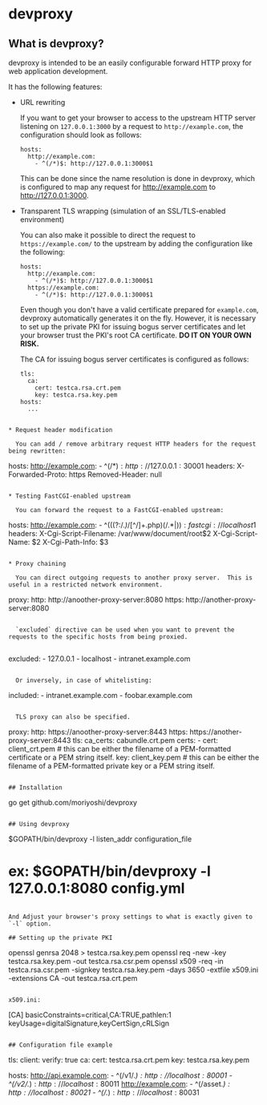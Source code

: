 # devproxy

## What is devproxy?

devproxy is intended to be an easily configurable forward HTTP proxy for web application development.

It has the following features:

* URL rewriting

  If you want to get your browser to access to the upstream HTTP server listening on `127.0.0.1:3000` by a request to `http://example.com`, the configuration should look as follows:

  ```
  hosts:
    http://example.com:
      - ^(/*)$: http://127.0.0.1:3000$1
  ```

  This can be done since the name resolution is done in devproxy, which is configured to map any request for http://example.com to http://127.0.0.1:3000.

* Transparent TLS wrapping (simulation of an SSL/TLS-enabled environment)

  You can also make it possible to direct the request to `https://example.com/` to the upstream by adding the configuration like the following:

  ```
  hosts:
    http://example.com:
      - ^(/*)$: http://127.0.0.1:3000$1
    https://example.com:
      - ^(/*)$: http://127.0.0.1:3000$1
  ```

  Even though you don't have a valid certificate prepared for `example.com`, devproxy automatically generates it on the fly.  However, it is necessary to set up the private PKI for issuing bogus server certificates and let your browser trust the PKI's root CA certificate.  **DO IT ON YOUR OWN RISK.**

  The CA for issuing bogus server certificates is configured as follows:

  ```
  tls:
    ca:
      cert: testca.rsa.crt.pem
      key: testca.rsa.key.pem
  hosts:
    ...
```

* Request header modification

  You can add / remove arbitrary request HTTP headers for the request being rewritten:

  ```
  hosts:
    http://example.com:
      - ^(/*)$: http://127.0.0.1:3000$1
        headers:
          X-Forwarded-Proto: https
          Removed-Header: null
```

* Testing FastCGI-enabled upstream
  
  You can forward the request to a FastCGI-enabled upstream:

  ```
  hosts:
    http://example.com:
      - ^(((?:/.*)*/[^/]+\.php)(/.*|$)): fastcgi://localhost$1
        headers:
          X-Cgi-Script-Filename: /var/www/document/root$2
          X-Cgi-Script-Name: $2
          X-Cgi-Path-Info: $3
```

* Proxy chaining

  You can direct outgoing requests to another proxy server.  This is useful in a restricted network environment.

  ```
proxy:
  http: http://anoother-proxy-server:8080
  https: http://another-proxy-server:8080
```

  `excluded` directive can be used when you want to prevent the requests to the specific hosts from being proxied.
   
  ```
  excluded: 
    - 127.0.0.1
    - localhost
    - intranet.example.com 
```

  Or inversely, in case of whitelisting:

  ```
  included: 
    - intranet.example.com
    - foobar.example.com
```

  TLS proxy can also be specified.

  ```
  proxy:
    http: https://anoother-proxy-server:8443
    https: https://another-proxy-server:8443
    tls:
      ca_certs: cabundle.crt.pem
      certs:
       - cert: client_crt.pem # this can be either the filename of a PEM-formatted certificate or a PEM string itself.
         key: client_key.pem # this can be either the filename of a PEM-formatted private key or a PEM string itself.
```

## Installation

```
go get github.com/moriyoshi/devproxy
```

## Using devproxy

```
$GOPATH/bin/devproxy -l listen_addr configuration_file
# ex: $GOPATH/bin/devproxy -l 127.0.0.1:8080 config.yml
```

And Adjust your browser's proxy settings to what is exactly given to `-l` option.

## Setting up the private PKI

```
openssl genrsa 2048 > testca.rsa.key.pem
openssl req -new -key testca.rsa.key.pem -out testca.rsa.csr.pem
openssl x509 -req -in testca.rsa.csr.pem -signkey testca.rsa.key.pem -days 3650 -extfile x509.ini -extensions CA -out testca.rsa.crt.pem
```

x509.ini:
```
[CA]
basicConstraints=critical,CA:TRUE,pathlen:1
keyUsage=digitalSignature,keyCertSign,cRLSign
```

## Configuration file example

```
tls:
  client:
    verify: true
  ca:
    cert: testca.rsa.crt.pem
    key: testca.rsa.key.pem

hosts:
  http://api.example.com:
    - ^(/v1/.*)$: http://localhost:8000$1
    - ^(/v2/.*)$: http://localhost:8001$1
  http://example.com:
    - ^(/asset.*)$: http://localhost:8002$1
    - ^(/.*)$: http://localhost:8003$1
```
